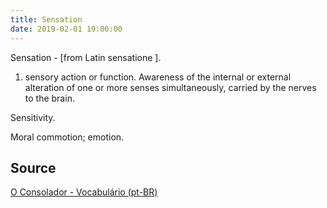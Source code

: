 ```yaml
---
title: Sensation
date: 2019-02-01 19:00:00
---
```


Sensation - [from Latin sensatione ]. 

1. sensory action or function. Awareness of the internal or external alteration of one 
or more senses simultaneously, carried by the nerves to the brain. 

Sensitivity. 

Moral commotion; emotion.

## Source
[O Consolador - Vocabulário (pt-BR)](http://www.oconsolador.com.br/linkfixo/vocabulario/principal.html)
